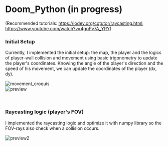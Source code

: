 # Doom_Python (in progress)
(Recommended tutorials: https://lodev.org/cgtutor/raycasting.html, https://www.youtube.com/watch?v=4gqPv7A_YRY)

### Initial Setup
Currently, I implemented the initial setup: the map, the player and the logics of player-wall collision and movement using basic trigonometry to update the player's coordinates.
Knowing the angle of the player's direction and the speed of his movement, we can update the coordinates of the player (dx, dy). 

![movement_croquis](https://i.imgur.com/dxXTI9x.png)
<br>
![preview](https://i.imgur.com/ymliYA2.gif)

<br>

### Raycasting logic (player's FOV)
I implemented the raycasting logic and optimize it with numpy library so the FOV-rays also check when a collision occurs.

![preview2](https://i.imgur.com/EXjnEFt.gif)

